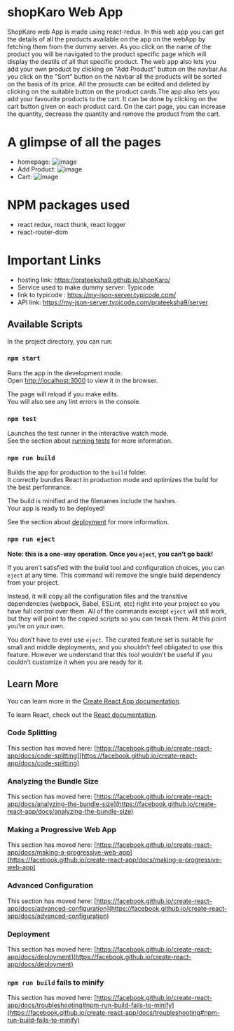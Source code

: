 # shopKaro Web App

ShopKaro web App is made using react-redux. In this web app you can get the details of all the products available on the app on the webApp by fetching them from the dummy server. As you click on the name of the product you will be navigated to the product specific page which will display the deatils of all that specific product. The web app also lets you add your own product by clicking on "Add Product" button on the navbar.As you click on the "Sort" button on the navbar all the products will be sorted on the basis of its price. All the prosucts can be edited and deleted by clicking on the suitable button on the product cards.The app also lets you add your favourite products to the cart. It can be done by clicking on the cart button given on each product card. On the cart page, you can increase the quantity, decrease the quantity and remove the product from the cart.

# A glimpse of all the pages

- homepage: ![image](https://user-images.githubusercontent.com/66215313/144703627-7f2336fc-bf70-4817-bf9c-ce76f954ad6c.png)
- Add Product: ![image](https://user-images.githubusercontent.com/66215313/144703649-0cc5720b-35c8-4456-aaa6-3c5e9915e7d1.png)
- Cart: ![image](https://user-images.githubusercontent.com/66215313/144703672-6d8849f4-9380-4ec4-a7b4-bc75c4e33b10.png)

# NPM packages used

- react redux, react thunk, react logger
- react-router-dom

# Important Links

- hosting link: https://prateeksha9.github.io/shopKaro/ 
- Service used to make dummy server: Typicode
- link to typicode : https://my-json-server.typicode.com/
- API link: https://my-json-server.typicode.com/prateeksha9/server

## Available Scripts

In the project directory, you can run:

### `npm start`

Runs the app in the development mode.\
Open [http://localhost:3000](http://localhost:3000) to view it in the browser.

The page will reload if you make edits.\
You will also see any lint errors in the console.

### `npm test`

Launches the test runner in the interactive watch mode.\
See the section about [running tests](https://facebook.github.io/create-react-app/docs/running-tests) for more information.

### `npm run build`

Builds the app for production to the `build` folder.\
It correctly bundles React in production mode and optimizes the build for the best performance.

The build is minified and the filenames include the hashes.\
Your app is ready to be deployed!

See the section about [deployment](https://facebook.github.io/create-react-app/docs/deployment) for more information.

### `npm run eject`

**Note: this is a one-way operation. Once you `eject`, you can’t go back!**

If you aren’t satisfied with the build tool and configuration choices, you can `eject` at any time. This command will remove the single build dependency from your project.

Instead, it will copy all the configuration files and the transitive dependencies (webpack, Babel, ESLint, etc) right into your project so you have full control over them. All of the commands except `eject` will still work, but they will point to the copied scripts so you can tweak them. At this point you’re on your own.

You don’t have to ever use `eject`. The curated feature set is suitable for small and middle deployments, and you shouldn’t feel obligated to use this feature. However we understand that this tool wouldn’t be useful if you couldn’t customize it when you are ready for it.

## Learn More

You can learn more in the [Create React App documentation](https://facebook.github.io/create-react-app/docs/getting-started).

To learn React, check out the [React documentation](https://reactjs.org/).

### Code Splitting

This section has moved here: [https://facebook.github.io/create-react-app/docs/code-splitting](https://facebook.github.io/create-react-app/docs/code-splitting)

### Analyzing the Bundle Size

This section has moved here: [https://facebook.github.io/create-react-app/docs/analyzing-the-bundle-size](https://facebook.github.io/create-react-app/docs/analyzing-the-bundle-size)

### Making a Progressive Web App

This section has moved here: [https://facebook.github.io/create-react-app/docs/making-a-progressive-web-app](https://facebook.github.io/create-react-app/docs/making-a-progressive-web-app)

### Advanced Configuration

This section has moved here: [https://facebook.github.io/create-react-app/docs/advanced-configuration](https://facebook.github.io/create-react-app/docs/advanced-configuration)

### Deployment

This section has moved here: [https://facebook.github.io/create-react-app/docs/deployment](https://facebook.github.io/create-react-app/docs/deployment)

### `npm run build` fails to minify

This section has moved here: [https://facebook.github.io/create-react-app/docs/troubleshooting#npm-run-build-fails-to-minify](https://facebook.github.io/create-react-app/docs/troubleshooting#npm-run-build-fails-to-minify)
